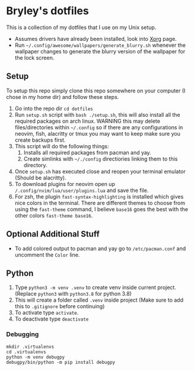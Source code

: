 # Bryley's dotfiles

This is a collection of my dotfiles that I use on my Unix setup.

- Assumes drivers have already been installed, look into [Xorg](https://wiki.archlinux.org/title/Xorg) page.
- Run `~/.config/awesome/wallpapers/generate_blurry.sh` whenever the wallpaper changes to generate the blurry version of the wallpaper for the lock screen.

## Setup

To setup this repo simply clone this repo somewhere on your computer (I chose in my home dir) and follow these steps.

1. Go into the repo dir `cd dotfiles`
1. Run `setup.sh` script with `bash ./setup.sh`, this will also install all the required packages on arch linux.
WARNING this may delete files/directories within `~/.config` so if there are any configurations in neovim, fish, alacritty or tmux you may want to keep make sure you create backups first.
3. This script will do the following things:
    1. Installs all required packages from pacman and yay.
	1. Create simlinks with `~/./config` directiories linking them to this directory.
1. Once `setup.sh` has executed close and reopen your terminal emulator (Should be alacritty).
1. To download plugins for neovim open up `/.config/nvim/lua/user/plugins.lua` and save the file.
1. For zsh, the plugin `fast-syntax-highlighting` is installed which gives nice colors in the terminal.
There are different themes to choose from using the `fast-theme` command, I believe `base16` goes the best with the other colors `fast-theme base16`.

## Optional Additional Stuff

- To add colored output to pacman and yay go to `/etc/pacman.conf` and uncomment the `Color` line.



## Python

1. Type `python3 -m venv .venv` to create venv inside current project. (Replace `python3` with `python3.8` for python 3.8)
1. This will create a folder called `.venv` inside project (Make sure to add this to `.gitignore` before continuing)
1. To activate type `activate`.
1. To deactivate type `deactivate`

### Debugging

```
mkdir .virtualenvs
cd .virtualenvs
python -m venv debugpy
debugpy/bin/python -m pip install debugpy
```
